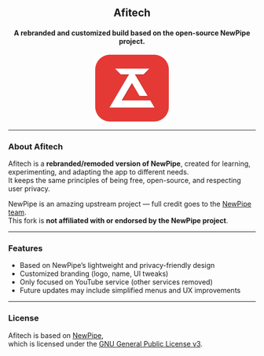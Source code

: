 <h2 align="center"><b>Afitech</b></h2>
<h4 align="center">A rebranded and customized build based on the open-source NewPipe project.</h4>

<p align="center">
  <img src="assets/afitech.png" width="150">
</p>

---

### About Afitech

Afitech is a **rebranded/remoded version of NewPipe**, created for learning, experimenting, 
and adapting the app to different needs.  
It keeps the same principles of being free, open-source, and respecting user privacy.  

NewPipe is an amazing upstream project — full credit goes to the [NewPipe team](https://github.com/TeamNewPipe).  
This fork is **not affiliated with or endorsed by the NewPipe project**.

---

### Features
- Based on NewPipe’s lightweight and privacy-friendly design  
- Customized branding (logo, name, UI tweaks)  
- Only focused on YouTube service (other services removed)  
- Future updates may include simplified menus and UX improvements  

---

### License

Afitech is based on [NewPipe](https://github.com/TeamNewPipe/NewPipe),  
which is licensed under the [GNU General Public License v3](https://www.gnu.org/licenses/gpl-3.0.html).

